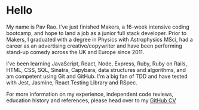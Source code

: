 # Hello

My name is Pav Rao. I've just finished Makers, a 16-week intensive coding bootcamp, and hope to land a job as a junior full stack developer. Prior to Makers, I graduated with a degree in Physics with Astrophysics MSci, had a career as an advertising creative/copywriter and have been performing stand-up comedy across the UK and Europe since 2011.

I've been learning JavaScript, React, Node, Express, Ruby, Ruby on Rails, HTML, CSS, SQL, Sinatra, Capybara, data structures and algorithms, and am competent using Git and GitHub. I'm a big fan of TDD and have tested with Jest, Jasmine, React Testing Library and RSpec.

For more information on my experience, independent code reviews, education history and references, please head over to my [GitHub CV](https://github.com/pav0107/CV/)
